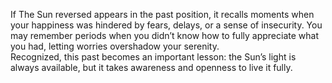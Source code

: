 If The Sun reversed appears in the past position, it recalls moments when your happiness was hindered by fears, delays, or a sense of insecurity. You may remember periods when you didn’t know how to fully appreciate what you had, letting worries overshadow your serenity.  
Recognized, this past becomes an important lesson: the Sun’s light is always available, but it takes awareness and openness to live it fully.
